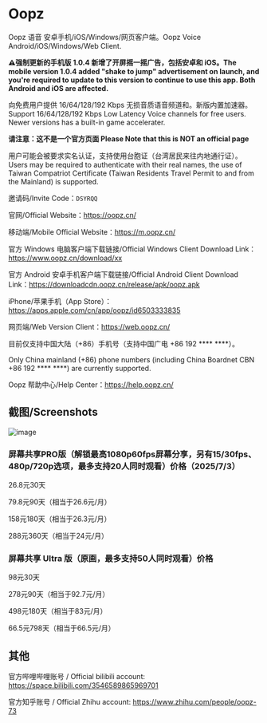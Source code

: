 # Oopz
Oopz 语音 安卓手机/iOS/Windows/网页客户端。Oopz Voice Android/iOS/Windows/Web Client. 

**⚠️强制更新的手机版 1.0.4 新增了开屏摇一摇广告，包括安卓和 iOS。The mobile version 1.0.4 added "shake to jump" advertisement on launch, and you're required to update to this version to continue to use this app. Both Android and iOS are affected.**

向免费用户提供 16/64/128/192 Kbps 无损音质语音频道和。新版内置加速器。Support 16/64/128/192 Kbps Low Latency Voice channels for free users. Newer versions has a built-in game accelerater.

**请注意：这不是一个官方页面 Please Note that this is NOT an official page**

用户可能会被要求实名认证，支持使用台胞证（台湾居民来往内地通行证）。Users may be required to authenticate with their real names, the use of Taiwan Compatriot Certificate (Taiwan Residents Travel Permit to and from the Mainland) is supported.

邀请码/Invite Code：`DSYRQQ`

官网/Official Website：<https://oopz.cn/>

移动端/Mobile Official Website：<https://m.oopz.cn/>

官方 Windows 电脑客户端下载链接/Official Windows Client Download Link：<https://www.oopz.cn/download/xx>

官方 Android 安卓手机客户端下载链接/Official Android Client Download Link：<https://downloadcdn.oopz.cn/release/apk/oopz.apk>

iPhone/苹果手机（App Store）：<https://apps.apple.com/cn/app/oopz/id6503333835>

网页端/Web Version Client：<https://web.oopz.cn/>

目前仅支持中国大陆（+86）手机号（支持中国广电 +86 192 **** ****）。

Only China mainland (+86) phone numbers (including China Boardnet CBN +86 192 **** ****) are currently supported.

Oopz 帮助中心/Help Center：<https://help.oopz.cn/>

## 截图/Screenshots

![image](https://github.com/user-attachments/assets/5a5570f0-72c6-44b6-9219-8667a1abcaa6)

### 屏幕共享PRO版（解锁最高1080p60fps屏幕分享，另有15/30fps、480p/720p选项，最多支持20人同时观看）价格（2025/7/3）

26.8元30天

79.8元90天（相当于26.6元/月）

158元180天（相当于26.3元/月）

288元360天（相当于24元/月）

### 屏幕共享 Ultra 版（原画，最多支持50人同时观看）价格

98元30天

278元90天（相当于92.7元/月）

498元180天（相当于83元/月）

66.5元798天（相当于66.5元/月）


## 其他

官方哔哩哔哩账号 / Official bilibili account: <https://space.bilibili.com/3546589865969701>

官方知乎账号 / Official Zhihu account: <https://www.zhihu.com/people/oopz-73>
